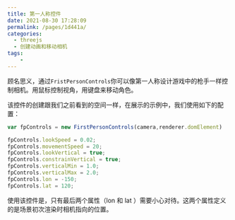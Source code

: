 ```yaml
---
title: 第一人称控件
date: 2021-08-30 17:28:09
permalink: /pages/1d441a/
categories:
  - threejs
  - 创建动画和移动相机
tags:
    -
---
```

顾名思义，通过`FristPersonControls`你可以像第一人称设计游戏中的枪手一样控制相机。用鼠标控制视角，用键盘来移动角色。

<style lang="stylus" scoped>
    #three1{
        width:800px;
        height:600px;
        position:relative;
    }
</style>
<template>
    <div id="three1"></div>
</template>

<script>
import * as THREE from 'three/build/three.module.js';
import {FirstPersonControls} from 'three/examples/jsm/controls/FirstPersonControls'
import * as dat from '../@js/dat.gui.js'
import { OBJLoader } from 'three/examples/jsm/loaders/OBJLoader.js'
import chroma from 'chroma-js'
import {
  initStats, 
  initRenderer,
  initCamera,
  initDefaultLighting,
  setRandomColors
} from '../@js/util.js'

export default {
  data() {
      return {
         
      }
  },
  mounted(){
      this.init()
  },
  beforeDestroy(){
    
  },
  methods:{
      init(){
        var domEl = document.getElementById("three1")

        var stats = initStats(0,domEl)
        var renderer = initRenderer(domEl)
        var camera = initCamera(domEl)
        var scene = new THREE.Scene()
        var clock = new THREE.Clock()

        initDefaultLighting(scene)

        var fpControls = new FirstPersonControls(camera,renderer.domElement)

        fpControls.lookSpeed = 0.02;
        fpControls.movementSpeed = 20;
        fpControls.lookVertical = true;
        fpControls.constrainVertical = true;
        fpControls.verticalMin = 1.0;
        fpControls.verticalMax = 2.0;
        fpControls.lon = -150;
        fpControls.lat = 120;

        var loader = new OBJLoader()
        loader.load("/daodao-knowledge/models/city.obj",function(object) {
          var scale = chroma.scale(['red', 'green', 'blue']);
          setRandomColors(object, scale);
          var mesh = object ;
          scene.add(mesh);
        })

        render()

        function render() {
          stats.update()
          fpControls.update(clock.getDelta())
          requestAnimationFrame(render)
          renderer.render(scene,camera)
        }
      }
  }
}
</script>

该控件的创建跟我们之前看到的空间一样，在展示的示例中，我们使用如下的配置：
```js
var fpControls = new FirstPersonControls(camera,renderer.domElement)

fpControls.lookSpeed = 0.02;
fpControls.movementSpeed = 20;
fpControls.lookVertical = true;
fpControls.constrainVertical = true;
fpControls.verticalMin = 1.0;
fpControls.verticalMax = 2.0;
fpControls.lon = -150;
fpControls.lat = 120;
```

使用该控件是，只有最后两个属性（lon 和 lat ）需要小心对待。这两个属性定义的是场景初次渲染时相机指向的位置。